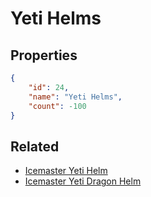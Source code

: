 # Yeti Helms

<no description available>

## Properties

```json
{
    "id": 24,
    "name": "Yeti Helms",
    "count": -100
}
```

## Related

- [Icemaster Yeti Helm](../items/636-icemaster-yeti-helm.md)
- [Icemaster Yeti Dragon Helm](../items/637-icemaster-yeti-dragon-helm.md)

